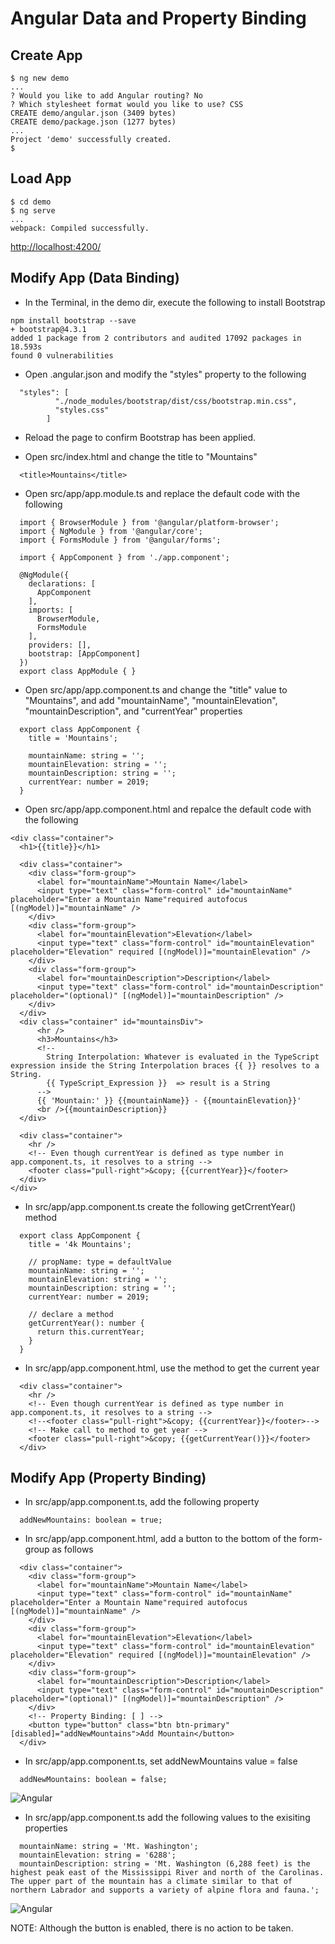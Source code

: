 # Angular Data and Property Binding

## Create App
```
$ ng new demo
...
? Would you like to add Angular routing? No
? Which stylesheet format would you like to use? CSS
CREATE demo/angular.json (3409 bytes)
CREATE demo/package.json (1277 bytes)
...
Project 'demo' successfully created.
$ 
```

## Load App
```
$ cd demo
$ ng serve
...
webpack: Compiled successfully.
```

[http://localhost:4200/](http://localhost:4200/)


## Modify App (Data Binding)
+ In the Terminal, in the demo dir, execute the following to install Bootstrap
```
npm install bootstrap --save
+ bootstrap@4.3.1
added 1 package from 2 contributors and audited 17092 packages in 18.593s
found 0 vulnerabilities
```

+ Open .angular.json and modify the "styles" property to the following

```
  "styles": [
          "./node_modules/bootstrap/dist/css/bootstrap.min.css",
          "styles.css"
        ]
```

+ Reload the page to confirm Bootstrap has been applied.

+ Open src/index.html and change the title to "Mountains"
```
  <title>Mountains</title>
```

+ Open src/app/app.module.ts and replace the default code with the following
```
  import { BrowserModule } from '@angular/platform-browser';
  import { NgModule } from '@angular/core';
  import { FormsModule } from '@angular/forms';

  import { AppComponent } from './app.component';

  @NgModule({
    declarations: [
      AppComponent
    ],
    imports: [
      BrowserModule,
      FormsModule
    ],
    providers: [],
    bootstrap: [AppComponent]
  })
  export class AppModule { }
```

+ Open src/app/app.component.ts and change the "title" value to "Mountains", and add "mountainName", "mountainElevation", "mountainDescription", and "currentYear" properties

```
  export class AppComponent {
    title = 'Mountains';
    
    mountainName: string = '';
    mountainElevation: string = '';
    mountainDescription: string = '';
    currentYear: number = 2019;
  }
```

+ Open src/app/app.component.html and repalce the default code with the following

```
<div class="container">
  <h1>{{title}}</h1>
  
  <div class="container">
    <div class="form-group">
      <label for="mountainName">Mountain Name</label>
      <input type="text" class="form-control" id="mountainName" placeholder="Enter a Mountain Name"required autofocus [(ngModel)]="mountainName" />
    </div>
    <div class="form-group">
      <label for="mountainElevation">Elevation</label>
      <input type="text" class="form-control" id="mountainElevation" placeholder="Elevation" required [(ngModel)]="mountainElevation" />
    </div>
    <div class="form-group">
      <label for="mountainDescription">Description</label>
      <input type="text" class="form-control" id="mountainDescription" placeholder="(optional)" [(ngModel)]="mountainDescription" />
    </div>
  </div>
  <div class="container" id="mountainsDiv">
      <hr />
      <h3>Mountains</h3>
      <!--
        String Interpolation: Whatever is evaluated in the TypeScript expression inside the String Interpolation braces {{ }} resolves to a String.
        {{ TypeScript_Expression }}  => result is a String
      -->
      {{ 'Mountain:' }} {{mountainName}} - {{mountainElevation}}'
      <br />{{mountainDescription}}
  </div>
  
  <div class="container">
    <hr />
    <!-- Even though currentYear is defined as type number in app.component.ts, it resolves to a string -->
    <footer class="pull-right">&copy; {{currentYear}}</footer>
  </div>
</div>
```

+ In src/app/app.component.ts create the following getCrrentYear() method

```
  export class AppComponent {
    title = '4k Mountains';
      
    // propName: type = defaultValue
    mountainName: string = '';
    mountainElevation: string = '';
    mountainDescription: string = '';
    currentYear: number = 2019;
    
    // declare a method
    getCurrentYear(): number {
      return this.currentYear;
    }
  }
```

+ In src/app/app.component.html, use the method to get the current year
```
  <div class="container">
    <hr />
    <!-- Even though currentYear is defined as type number in app.component.ts, it resolves to a string -->
    <!--<footer class="pull-right">&copy; {{currentYear}}</footer>-->
    <!-- Make call to method to get year -->
    <footer class="pull-right">&copy; {{getCurrentYear()}}</footer>
  </div>
```

## Modify App (Property Binding)

+ In src/app/app.component.ts, add the following property

```
  addNewMountains: boolean = true;
```

+ In src/app/app.component.html, add a button to the bottom of the form-group as follows
```
  <div class="container">
    <div class="form-group">
      <label for="mountainName">Mountain Name</label>
      <input type="text" class="form-control" id="mountainName" placeholder="Enter a Mountain Name"required autofocus [(ngModel)]="mountainName" />
    </div>
    <div class="form-group">
      <label for="mountainElevation">Elevation</label>
      <input type="text" class="form-control" id="mountainElevation" placeholder="Elevation" required [(ngModel)]="mountainElevation" />
    </div>
    <div class="form-group">
      <label for="mountainDescription">Description</label>
      <input type="text" class="form-control" id="mountainDescription" placeholder="(optional)" [(ngModel)]="mountainDescription" />
    </div>
    <!-- Property Binding: [ ] -->
    <button type="button" class="btn btn-primary" [disabled]="addNewMountains">Add Mountain</button>
  </div>
```

+ In src/app/app.component.ts, set addNewMountains value = false

```
  addNewMountains: boolean = false;
```

![Angular](img/img_1.png?raw=true "Angular")


+ In src/app/app.component.ts add the following values to the exisiting properties

```
  mountainName: string = 'Mt. Washington';
  mountainElevation: string = '6288';
  mountainDescription: string = 'Mt. Washington (6,288 feet) is the highest peak east of the Mississippi River and north of the Carolinas. The upper part of the mountain has a climate similar to that of northern Labrador and supports a variety of alpine flora and fauna.';
```

![Angular](img/img_2.png?raw=true "Angular")


NOTE: Although the button is enabled, there is no action to be taken.
